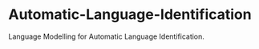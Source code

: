 Automatic-Language-Identification
=================================

Language Modelling for Automatic Language Identification.
